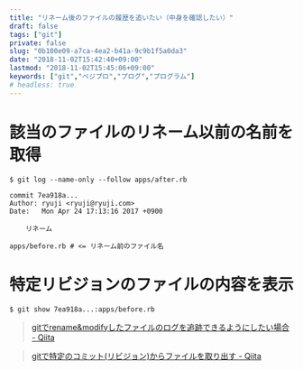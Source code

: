 ```yaml
---
title: "リネーム後のファイルの履歴を追いたい（中身を確認したい）"
draft: false
tags: ["git"]
private: false
slug: "0b100e09-a7ca-4ea2-b41a-9c9b1f5a0da3"
date: "2018-11-02T15:42:40+09:00"
lastmod: "2018-11-02T15:45:06+09:00"
keywords: ["git","ベジプロ","プログ","プログラム"]
# headless: true
---
```


# 該当のファイルのリネーム以前の名前を取得
```:コマンド
$ git log --name-only --follow apps/after.rb
```
```:結果
commit 7ea918a...
Author: ryuji <ryuji@ryuji.com>
Date:   Mon Apr 24 17:13:16 2017 +0900

    リネーム

apps/before.rb # <= リネーム前のファイル名
```

# 特定リビジョンのファイルの内容を表示
```:コマンド
$ git show 7ea918a...:apps/before.rb
```

> [gitでrename&amp;modifyしたファイルのログを追跡できるようにしたい場合 - Qiita](https://qiita.com/yukimura1227/items/fbb076db61a2e43a32e3)

> [gitで特定のコミット(リビジョン)からファイルを取り出す - Qiita](https://qiita.com/UmedaTakefumi/items/af2e38068616d982f489) 
